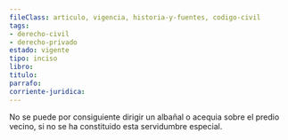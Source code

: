 ```yaml
---
fileClass: articulo, vigencia, historia-y-fuentes, codigo-civil
tags:
- derecho-civil
- derecho-privado
estado: vigente
tipo: inciso
libro:
titulo:
parrafo:
corriente-juridica:
---
```

No se puede por consiguiente dirigir un albañal o acequia sobre el predio vecino, si no se ha constituido esta servidumbre especial.